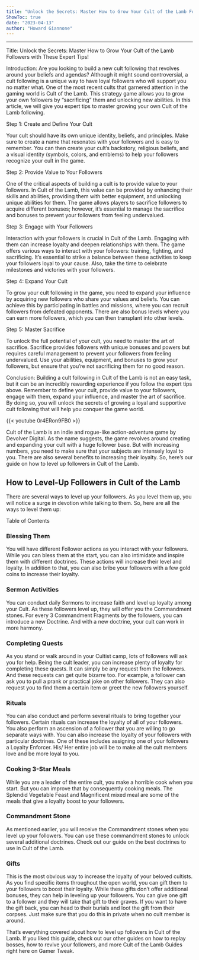 ```yaml
---
title: "Unlock the Secrets: Master How to Grow Your Cult of the Lamb Followers with These Expert Tips!"
ShowToc: true 
date: "2023-04-13"
author: "Howard Giannone"
---
```

*****
Title: Unlock the Secrets: Master How to Grow Your Cult of the Lamb Followers with These Expert Tips!

Introduction:
Are you looking to build a new cult following that revolves around your beliefs and agendas? Although it might sound controversial, a cult following is a unique way to have loyal followers who will support you no matter what. One of the most recent cults that garnered attention in the gaming world is Cult of the Lamb. This strategy game allows you to grow your own followers by “sacrificing” them and unlocking new abilities. In this article, we will give you expert tips to master growing your own Cult of the Lamb following.

Step 1: Create and Define Your Cult

Your cult should have its own unique identity, beliefs, and principles. Make sure to create a name that resonates with your followers and is easy to remember. You can then create your cult’s backstory, religious beliefs, and a visual identity (symbols, colors, and emblems) to help your followers recognize your cult in the game.

Step 2: Provide Value to Your Followers

One of the critical aspects of building a cult is to provide value to your followers. In Cult of the Lamb, this value can be provided by enhancing their skills and abilities, providing them with better equipment, and unlocking unique abilities for them. The game allows players to sacrifice followers to acquire different bonuses; however, it’s essential to manage the sacrifice and bonuses to prevent your followers from feeling undervalued.

Step 3: Engage with Your Followers

Interaction with your followers is crucial in Cult of the Lamb. Engaging with them can increase loyalty and deepen relationships with them. The game offers various ways to interact with your followers: training, fighting, and sacrificing. It’s essential to strike a balance between these activities to keep your followers loyal to your cause. Also, take the time to celebrate milestones and victories with your followers.

Step 4: Expand Your Cult

To grow your cult following in the game, you need to expand your influence by acquiring new followers who share your values and beliefs. You can achieve this by participating in battles and missions, where you can recruit followers from defeated opponents. There are also bonus levels where you can earn more followers, which you can then transplant into other levels.

Step 5: Master Sacrifice

To unlock the full potential of your cult, you need to master the art of sacrifice. Sacrifice provides followers with unique bonuses and powers but requires careful management to prevent your followers from feeling undervalued. Use your abilities, equipment, and bonuses to grow your followers, but ensure that you’re not sacrificing them for no good reason.

Conclusion: 
Building a cult following in Cult of the Lamb is not an easy task, but it can be an incredibly rewarding experience if you follow the expert tips above. Remember to define your cult, provide value to your followers, engage with them, expand your influence, and master the art of sacrifice. By doing so, you will unlock the secrets of growing a loyal and supportive cult following that will help you conquer the game world.

{{< youtube 0r4ERon9FB0 >}} 



Cult of the Lamb is an indie and rogue-like action-adventure game by Devolver Digital. As the name suggests, the game revolves around creating and expanding your cult with a huge follower base. But with increasing numbers, you need to make sure that your subjects are intensely loyal to you. There are also several benefits to increasing their loyalty. So, here’s our guide on how to level up followers in Cult of the Lamb.
 
## How to Level-Up Followers in Cult of the Lamb
 
There are several ways to level up your followers. As you level them up, you will notice a surge in devotion while talking to them. So, here are all the ways to level them up:
 
Table of Contents
 
### Blessing Them
 
You will have different Follower actions as you interact with your followers. While you can bless them at the start, you can also intimidate and inspire them with different doctrines. These actions will increase their level and loyalty. In addition to that, you can also bribe your followers with a few gold coins to increase their loyalty.
 
### Sermon Activities
 
You can conduct daily Sermons to increase faith and level up loyalty among your Cult. As these followers level up, they will offer you the Commandment stones. For every 3 Commandment Fragments by the followers, you can introduce a new Doctrine. And with a new doctrine, your cult can work in more harmony.
 
### Completing Quests
 
As you stand or walk around in your Cultist camp, lots of followers will ask you for help. Being the cult leader, you can increase plenty of loyalty for completing these quests. It can simply be any request from the followers. And these requests can get quite bizarre too. For example, a follower can ask you to pull a prank or practical joke on other followers. They can also request you to find them a certain item or greet the new followers yourself.
 
### Rituals
 
You can also conduct and perform several rituals to bring together your followers. Certain rituals can increase the loyalty of all of your followers. You also perform an ascension of a follower that you are willing to go separate ways with. You can also increase the loyalty of your followers with particular doctrines. One of these includes assigning one of your followers a Loyalty Enforcer. His/ Her entire job will be to make all the cult members love and be more loyal to you.
 

 
### Cooking 3-Star Meals
 
While you are a leader of the entire cult, you make a horrible cook when you start. But you can improve that by consequently cooking meals. The Splendid Vegetable Feast and Magnificent mixed meal are some of the meals that give a loyalty boost to your followers.
 
### Commandment Stone
 
As mentioned earlier, you will receive the Commandment stones when you level up your followers. You can use these commandment stones to unlock several additional doctrines. Check out our guide on the best doctrines to use in Cult of the Lamb.
 
### Gifts
 
This is the most obvious way to increase the loyalty of your beloved cultists. As you find specific items throughout the open world, you can gift them to your followers to boost their loyalty. While these gifts don’t offer additional bonuses, they can help in leveling up your followers. You can give one gift to a follower and they will take that gift to their graves. If you want to have the gift back, you can head to their burials and loot the gift from their corpses. Just make sure that you do this in private when no cult member is around.
 
That’s everything covered about how to level up followers in Cult of the Lamb. If you liked this guide, check out our other guides on how to replay bosses, how to revive your followers, and more Cult of the Lamb Guides right here on Gamer Tweak.





